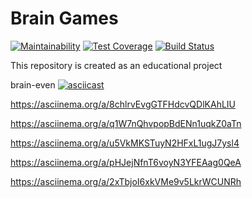 # Brain Games

[![Maintainability](https://api.codeclimate.com/v1/badges/a99a88d28ad37a79dbf6/maintainability)](https://codeclimate.com/github/codeclimate/codeclimate/maintainability)
[![Test Coverage](https://api.codeclimate.com/v1/badges/a99a88d28ad37a79dbf6/test_coverage)](https://codeclimate.com/github/codeclimate/codeclimate/test_coverage)
[![Build Status](https://travis-ci.org/asalex04/python-project-lvl1.svg?branch=master)](https://travis-ci.org/asalex04/python-project-lvl1)


This repository is created as an educational project

brain-even
[![asciicast](https://asciinema.org/a/8chlrvEvgGTFHdcvQDlKAhLIU.svg)](https://asciinema.org/a/8chlrvEvgGTFHdcvQDlKAhLIU)

https://asciinema.org/a/8chlrvEvgGTFHdcvQDlKAhLIU 

https://asciinema.org/a/q1W7nQhvpopBdENn1uqkZ0aTn

https://asciinema.org/a/u5VkMKSTuyN2HFxL1ugJ7ysl4 

https://asciinema.org/a/pHJejNfnT6voyN3YFEAag0QeA 

https://asciinema.org/a/2xTbjoI6xkVMe9v5LkrWCUNRh


